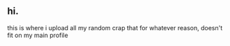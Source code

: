 ## hi.
this is where i upload all my random crap that for whatever reason, doesn't fit on my main profile
